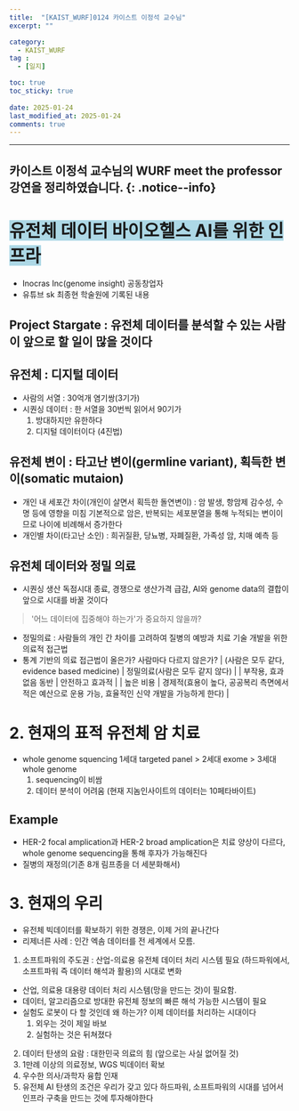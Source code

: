 ```yaml
---
title:  "[KAIST_WURF]0124 카이스트 이정석 교수님" 
excerpt: ""

category:
  - KAIST_WURF
tag :
  - [일지]

toc: true
toc_sticky: true
 
date: 2025-01-24
last_modified_at: 2025-01-24
comments: true
---
```


---
카이스트 이정석 교수님의 WURF meet the professor 강연을 정리하였습니다.
{: .notice--info}
---


# <span style="background-color:LightBlue; font-size:110%">유전체 데이터 바이오헬스 AI를 위한 인프라
- Inocras Inc(genome insight) 공동창업자
- 유튜브 sk 최종현 학술원에 기록된 내용


## Project Stargate : 유전체 데이터를 분석할 수 있는 사람이 앞으로 할 일이 많을 것이다

## 유전체 : 디지털 데이터
- 사람의 서열 : 30억개 염기쌍(3기가)
- 시퀀싱 데이터 : 한 서열을 30번씩 읽어서 90기가
  1. 방대하지만 유한하다
  2. 디지털 데이터이다 (4진법)

## 유전체 변이 : 타고난 변이(germline variant), 획득한 변이(somatic mutaion)
- 개인 내 세포간 차이(개인이 살면서 획득한 돌연변이) : 암 발생, 항암제 감수성, 수명 등에 영향을 미침
  기본적으로 암은, 반복되는 세포분열을 통해 누적되는 변이이므로 나이에 비례해서 증가한다
- 개인별 차이(타고난 소인) : 희귀질환, 당뇨병, 자폐질환, 가족성 암, 치매 예측 등

## 유전체 데이터와 정밀 의료
- 시퀀싱 생산 독점시대 종료, 경쟁으로 생산가격 급감, AI와 genome data의 결합이 앞으로 시대를 바꿀 것이다
> '어느 데이터에 집중해야 하는가'가 중요하지 않을까?

- 정밀의료 : 사람들의 개인 간 차이를 고려하여 질병의 예방과 치료 기술 개발을 위한 의료적 접근법
- 통계 기반의 의료 접근법이 올은가? 사람마다 다르지 않은가?
  | (사람은 모두 같다, evidence based medicine) | 정밀의료(사람은 모두 같지 않다) |
  | 부작용, 효과 없음 동반 | 안전하고 효과적 |
  | 높은 비용 | 경제적(효용이 높다, 공공복리 측면에서 적은 예산으로 운용 가능, 효율적인 신약 개발을 가능하게 한다) |


# 2. 현재의 표적 유전체 암 치료
- whole genome squencing
  1세대 targeted panel > 2세대 exome > 3세대 whole genome
  1. sequencing이 비쌈
  2. 데이터 분석이 어려움 (현재 지놈인사이트의 데이터는 10페타바이트)

## Example
- HER-2 focal amplication과 HER-2 broad amplication은 치료 양상이 다르다, whole genome sequencing을 통해 후자가 가능해진다
- 질병의 재정의(기존 8개 림프종을 더 세분화해서)

# 3. 현재의 우리
- 유전체 빅데이터를 확보하기 위한 경쟁은, 이제 거의 끝나간다
- 리제너른 사례 : 인간 엑솜 데이터를 전 세계에서 모름.

1. 소프트파워의 주도권 : 산업-의료용 유전체 데이터 처리 시스템 필요 (하드파워에서, 소프트파워 즉 데이터 해석과 활용)의 시대로 변화
- 산업, 의료용 대용량 데이터 처리 시스템(망을 만드는 것)이 필요함.
- 데이터, 알고리즘으로 방대한 유전체 정보의 빠른 해석 가능한 시스템이 필요
- 실험도 로봇이 다 할 것인데 왜 하는가? 이제 데이터를 처리하는 시대이다
  1. 외우는 것이 제일 바보
  2. 실험하는 것은 뒤쳐졌다
2. 데이터 탄생의 요람 : 대한민국 의료의 힘 (앞으로는 사실 없어질 것)
  1. 1만례 이상의 의료정보, WGS 빅데이터 확보
  2. 우수한 의사/과학자 융합 인재
3. 유전체 AI 탄생의 조건은 우리가 갖고 있다
  하드파워, 소프트파워의 시대를 넘어서 인프라 구축을 만드는 것에 투자해야한다